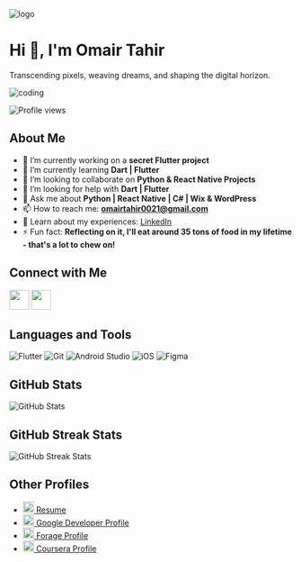![logo](https://www.canva.com/design/DAF_qsrlC0s/0lRgbXdJuN5P8Kk_-BToVg/edit?utm_content=DAF_qsrlC0s&utm_campaign=designshare&utm_medium=link2&utm_source=sharebutton)
# Hi 👋, I'm Omair Tahir

Transcending pixels, weaving dreams, and shaping the digital horizon.

![coding](https://media.licdn.com/dms/image/C5612AQGvwJW8k43zdA/article-inline_image-shrink_1500_2232/0/1636176827432?e=1724889600&v=beta&t=4IMVRA_U6PoJS_65VIWd4t4lo_2gMqAoJfUmw3r1Eo4)

![Profile views](https://komarev.com/ghpvc/?username=omairtahir21&label=Profile%20views&color=0e75b6&style=flat)

## About Me

- 🔭 I’m currently working on a **secret Flutter project**
- 🌱 I’m currently learning **Dart | Flutter**
- 👯 I’m looking to collaborate on **Python & React Native Projects**
- 🤝 I’m looking for help with **Dart | Flutter**
- 💬 Ask me about **Python | React Native | C# | Wix & WordPress**
- 📫 How to reach me: **omairtahir0021@gmail.com**
- 📄 Learn about my experiences: [LinkedIn](https://www.linkedin.com/in/omairtahir/)
- ⚡ Fun fact: **Reflecting on it, I'll eat around 35 tons of food in my lifetime - that's a lot to chew on!**

## Connect with Me

[<img src="https://raw.githubusercontent.com/rahuldkjain/github-profile-readme-generator/master/src/images/icons/Social/linked-in-alt.svg" width="35" height="35">](https://www.linkedin.com/in/omairtahir/) 
[<img src="https://raw.githubusercontent.com/rahuldkjain/github-profile-readme-generator/master/src/images/icons/Social/whatsapp.svg" width="35" height="35">](https://wa.me/+923165614651)

## Languages and Tools

![Flutter](https://www.vectorlogo.zone/logos/flutterio/flutterio-icon.svg)
![Git](https://www.vectorlogo.zone/logos/git-scm/git-scm-icon.svg)
![Android Studio](https://www.vectorlogo.zone/logos/android/android-icon.svg)
![iOS](https://www.vectorlogo.zone/logos/apple/apple-icon.svg)
![Figma](https://www.vectorlogo.zone/logos/figma/figma-icon.svg)

## GitHub Stats

![GitHub Stats](https://github-readme-stats.vercel.app/api?username=omairtahir21&show_icons=true&locale=en)

## GitHub Streak Stats

![GitHub Streak Stats](https://github-readme-streak-stats.herokuapp.com/?user=omairtahir21)

## Other Profiles

- [<img src="https://cdn.icon-icons.com/icons2/1827/PNG/512/4288583documentfileresearchresumesearch-115773_115740.png" alt="Resume" width="20" height="20" /> Resume](https://github.com/omairtahir21/Resume/blob/main/Omair%20Tahir%20Resume-1.pdf)
- [<img src="https://cdn.icon-icons.com/icons2/729/PNG/512/google_icon-icons.com_62736.png" alt="Google Developer Profile" width="20" height="20" /> Google Developer Profile](https://developers.google.com/profile/u/Omair021)
- [<img src="https://cdn.icon-icons.com/icons2/725/PNG/256/speech-balloon-green-f256_icon-icons.com_62632.png" alt="Forage Profile" width="20" height="20" /> Forage Profile](https://www.theforage.com/profile-onboarding/one)
- [<img src="https://cdn.icon-icons.com/icons2/2699/PNG/512/coursera_logo_icon_170320.png" alt="Coursera Profile" width="20" height="20" /> Coursera Profile](https://www.coursera.org/account-profile)
